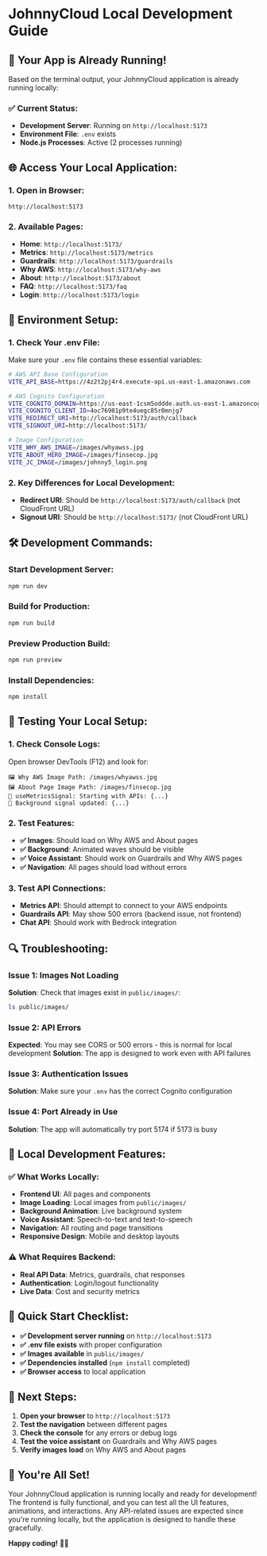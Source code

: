 # JohnnyCloud Local Development Guide

## 🚀 **Your App is Already Running!**

Based on the terminal output, your JohnnyCloud application is already running locally:

### **✅ Current Status:**
- **Development Server**: Running on `http://localhost:5173`
- **Environment File**: `.env` exists
- **Node.js Processes**: Active (2 processes running)

## 🌐 **Access Your Local Application:**

### **1. Open in Browser:**
```
http://localhost:5173
```

### **2. Available Pages:**
- **Home**: `http://localhost:5173/`
- **Metrics**: `http://localhost:5173/metrics`
- **Guardrails**: `http://localhost:5173/guardrails`
- **Why AWS**: `http://localhost:5173/why-aws`
- **About**: `http://localhost:5173/about`
- **FAQ**: `http://localhost:5173/faq`
- **Login**: `http://localhost:5173/login`

## 🔧 **Environment Setup:**

### **1. Check Your .env File:**
Make sure your `.env` file contains these essential variables:

```bash
# AWS API Base Configuration
VITE_API_BASE=https://4z2t2pj4r4.execute-api.us-east-1.amazonaws.com

# AWS Cognito Configuration
VITE_COGNITO_DOMAIN=https://us-east-1csm5oddde.auth.us-east-1.amazoncognito.com
VITE_COGNITO_CLIENT_ID=4oc76981p9te4uegc85r0mnjg7
VITE_REDIRECT_URI=http://localhost:5173/auth/callback
VITE_SIGNOUT_URI=http://localhost:5173/

# Image Configuration
VITE_WHY_AWS_IMAGE=/images/whyawss.jpg
VITE_ABOUT_HERO_IMAGE=/images/finsecop.jpg
VITE_JC_IMAGE=/images/johnny5_login.png
```

### **2. Key Differences for Local Development:**
- **Redirect URI**: Should be `http://localhost:5173/auth/callback` (not CloudFront URL)
- **Signout URI**: Should be `http://localhost:5173/` (not CloudFront URL)

## 🛠️ **Development Commands:**

### **Start Development Server:**
```bash
npm run dev
```

### **Build for Production:**
```bash
npm run build
```

### **Preview Production Build:**
```bash
npm run preview
```

### **Install Dependencies:**
```bash
npm install
```

## 🧪 **Testing Your Local Setup:**

### **1. Check Console Logs:**
Open browser DevTools (F12) and look for:
```
🖼️ Why AWS Image Path: /images/whyawss.jpg
🖼️ About Page Image Path: /images/finsecop.jpg
🌊 useMetricsSignal: Starting with APIs: {...}
🌊 Background signal updated: {...}
```

### **2. Test Features:**
- **✅ Images**: Should load on Why AWS and About pages
- **✅ Background**: Animated waves should be visible
- **✅ Voice Assistant**: Should work on Guardrails and Why AWS pages
- **✅ Navigation**: All pages should load without errors

### **3. Test API Connections:**
- **Metrics API**: Should attempt to connect to your AWS endpoints
- **Guardrails API**: May show 500 errors (backend issue, not frontend)
- **Chat API**: Should work with Bedrock integration

## 🔍 **Troubleshooting:**

### **Issue 1: Images Not Loading**
**Solution**: Check that images exist in `public/images/`:
```bash
ls public/images/
```

### **Issue 2: API Errors**
**Expected**: You may see CORS or 500 errors - this is normal for local development
**Solution**: The app is designed to work even with API failures

### **Issue 3: Authentication Issues**
**Solution**: Make sure your `.env` has the correct Cognito configuration

### **Issue 4: Port Already in Use**
**Solution**: The app will automatically try port 5174 if 5173 is busy

## 📱 **Local Development Features:**

### **✅ What Works Locally:**
- **Frontend UI**: All pages and components
- **Image Loading**: Local images from `public/images/`
- **Background Animation**: Live background system
- **Voice Assistant**: Speech-to-text and text-to-speech
- **Navigation**: All routing and page transitions
- **Responsive Design**: Mobile and desktop layouts

### **⚠️ What Requires Backend:**
- **Real API Data**: Metrics, guardrails, chat responses
- **Authentication**: Login/logout functionality
- **Live Data**: Cost and security metrics

## 🎯 **Quick Start Checklist:**

- **✅ Development server running** on `http://localhost:5173`
- **✅ .env file exists** with proper configuration
- **✅ Images available** in `public/images/`
- **✅ Dependencies installed** (`npm install` completed)
- **✅ Browser access** to local application

## 🚀 **Next Steps:**

1. **Open your browser** to `http://localhost:5173`
2. **Test the navigation** between different pages
3. **Check the console** for any errors or debug logs
4. **Test the voice assistant** on Guardrails and Why AWS pages
5. **Verify images load** on Why AWS and About pages

## 🎉 **You're All Set!**

Your JohnnyCloud application is running locally and ready for development! The frontend is fully functional, and you can test all the UI features, animations, and interactions. Any API-related issues are expected since you're running locally, but the application is designed to handle these gracefully.

**Happy coding!** 🚀✨







